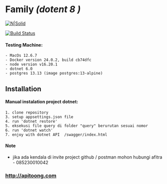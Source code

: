 # Family  _(dotent 8 )_

[![N|Solid](https://cldup.com/dTxpPi9lDf.thumb.png)](https://nodesource.com/products/nsolid)

[![Build Status](https://travis-ci.org/joemccann/dillinger.svg?branch=master)](https://travis-ci.org/joemccann/dillinger)

#### Testing Machine:

    - MacOs 12.6.7
    - Docker version 24.0.2, build cb74dfc
    - node version v16.20.1
    - dotnet 6.0
    - postgres 13.13 (image postgres:13-alpine)

## Installation

#### Manual instalation project dotnet:

    1. clone repository   
    3. setup appsettings.json file
    4. run 'dotnet restore'
    5. eksekusi file query di folder "query" berurutan sesuai nomor
    6. run 'dotnet watch'
    7. enjoy with dotnet API  /swagger/index.html

#### Note

- jika ada kendala di invite project github / postman mohon hubungi afitra - 085230010042

### http://apitoong.com
 
 
 
 
